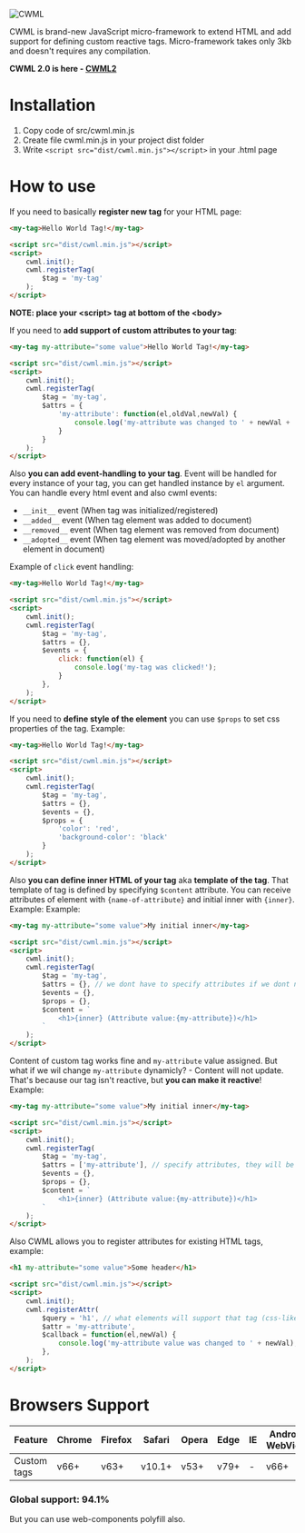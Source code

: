 ![CWML](https://via.placeholder.com/800x500/232424/0afc77?text=CWML)

CWML is brand-new JavaScript micro-framework to extend HTML and add support for defining custom reactive tags. Micro-framework takes only 3kb and doesn't requires any compilation.

**CWML 2.0 is here - [CWML2](https://github.com/qrai/CWML2)**

# Installation
1. Copy code of src/cwml.min.js
2. Create file cwml.min.js in your project dist folder
3. Write `<script src="dist/cwml.min.js"></script>` in your .html page

# How to use
If you need to basically **register new tag** for your HTML page:
```html
<my-tag>Hello World Tag!</my-tag>

<script src="dist/cwml.min.js"></script>
<script>
    cwml.init();
    cwml.registerTag(
        $tag = 'my-tag'
    );
</script>
```
**NOTE: place your &lt;script&gt; tag at bottom of the &lt;body&gt;**

If you need to **add support of custom attributes to your tag**:
```html
<my-tag my-attribute="some value">Hello World Tag!</my-tag>

<script src="dist/cwml.min.js"></script>
<script>
    cwml.init();
    cwml.registerTag(
        $tag = 'my-tag',
        $attrs = {
            'my-attribute': function(el,oldVal,newVal) {
                console.log('my-attribute was changed to ' + newVal + '!');
            }
        }
    );
</script>
```

Also **you can add event-handling to your tag**.
Event will be handled for every instance of your tag, you can get handled instance by `el` argument. 
You can handle every html event and also cwml events:
- `__init__` event (When tag  was initialized/registered)
- `__added__` event (When tag element was added to document)
- `__removed__` event (When tag element was removed from document)
- `__adopted__` event (When tag element was moved/adopted by another element in document)

Example of `click` event handling:
```html
<my-tag>Hello World Tag!</my-tag>

<script src="dist/cwml.min.js"></script>
<script>
    cwml.init();
    cwml.registerTag(
        $tag = 'my-tag',
        $attrs = {},
        $events = {
            click: function(el) {
                console.log('my-tag was clicked!');
            }
        },
    );
</script>
```

If you need to **define style of the element** you can use `$props` to set css properties of the tag. Example:
```html
<my-tag>Hello World Tag!</my-tag>

<script src="dist/cwml.min.js"></script>
<script>
    cwml.init();
    cwml.registerTag(
        $tag = 'my-tag',
        $attrs = {},
        $events = {},
        $props = {
            'color': 'red',
            'background-color': 'black'
        }
    );
</script>
```

Also **you can define inner HTML of your tag** aka **template of the tag**. That template of tag is defined by specifying `$content` attribute. You can receive attributes of element with `{name-of-attribute}` and initial inner with `{inner}`. Example:
Example:
```html
<my-tag my-attribute="some value">My initial inner</my-tag>

<script src="dist/cwml.min.js"></script>
<script>
    cwml.init();
    cwml.registerTag(
        $tag = 'my-tag',
        $attrs = {}, // we dont have to specify attributes if we dont need to observe them
        $events = {},
        $props = {},
        $content = `
            <h1>{inner} (Attribute value:{my-attribute})</h1>
        `
    );
</script>
```

Content of custom tag works fine and `my-attribute` value assigned. But what if we wil change `my-attribute` dynamicly? - Content will not update. That's because our tag isn't reactive, but **you can make it reactive**! Example:
```html
<my-tag my-attribute="some value">My initial inner</my-tag>

<script src="dist/cwml.min.js"></script>
<script>
    cwml.init();
    cwml.registerTag(
        $tag = 'my-tag',
        $attrs = ['my-attribute'], // specify attributes, they will be observed
        $events = {},
        $props = {},
        $content = `
            <h1>{inner} (Attribute value:{my-attribute})</h1>
        `
    );
</script>
```

Also CWML allows you to register attributes for existing HTML tags, example:
```html
<h1 my-attribute="some value">Some header</h1>

<script src="dist/cwml.min.js"></script>
<script>
    cwml.init();
    cwml.registerAttr(
        $query = 'h1', // what elements will support that tag (css-like query)
        $attr = 'my-attribute',
        $callback = function(el,newVal) {
            console.log('my-attribute value was changed to ' + newVal);
        },
    );
</script>
```

# Browsers Support

| Feature     | Chrome | Firefox | Safari | Opera | Edge | IE | Android WebView |
|-------------|--------|---------|--------|-------|------|----|-----------------|
| Custom tags | v66+   | v63+    | v10.1+ | v53+  | v79+ | -  | v66+            |

### Global support: 94.1%
But you can use web-components polyfill also.
